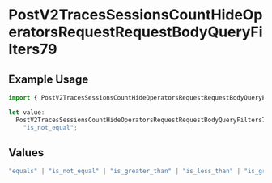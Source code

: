 # PostV2TracesSessionsCountHideOperatorsRequestRequestBodyQueryFilters79

## Example Usage

```typescript
import { PostV2TracesSessionsCountHideOperatorsRequestRequestBodyQueryFilters79 } from "@orq-ai/node/models/operations";

let value:
  PostV2TracesSessionsCountHideOperatorsRequestRequestBodyQueryFilters79 =
    "is_not_equal";
```

## Values

```typescript
"equals" | "is_not_equal" | "is_greater_than" | "is_less_than" | "is_greater_than_or_equal_to" | "is_less_than_or_equal_to" | "is_between" | "is_empty" | "is_not_empty"
```